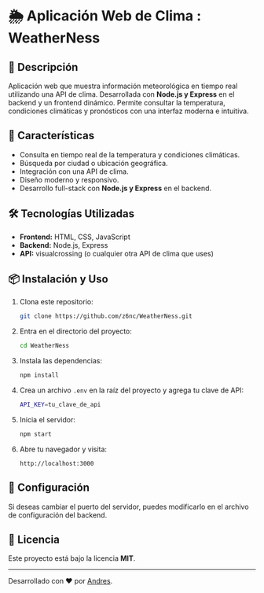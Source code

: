 # 🌦 Aplicación Web de Clima : WeatherNess

## 📌 Descripción
Aplicación web que muestra información meteorológica en tiempo real utilizando una API de clima. Desarrollada con **Node.js y Express** en el backend y un frontend dinámico. Permite consultar la temperatura, condiciones climáticas y pronósticos con una interfaz moderna e intuitiva.

## 🚀 Características
- Consulta en tiempo real de la temperatura y condiciones climáticas.
- Búsqueda por ciudad o ubicación geográfica.
- Integración con una API de clima.
- Diseño moderno y responsivo.
- Desarrollo full-stack con **Node.js y Express** en el backend.

## 🛠 Tecnologías Utilizadas
- **Frontend:** HTML, CSS, JavaScript
- **Backend:** Node.js, Express
- **API:** visualcrossing (o cualquier otra API de clima que uses)

## 📦 Instalación y Uso
1. Clona este repositorio:
   ```sh
   git clone https://github.com/z6nc/WeatherNess.git
   ```
2. Entra en el directorio del proyecto:
   ```sh
   cd WeatherNess
   ```
3. Instala las dependencias:
   ```sh
   npm install
   ```
4. Crea un archivo `.env` en la raíz del proyecto y agrega tu clave de API:
   ```sh
   API_KEY=tu_clave_de_api
   ```
5. Inicia el servidor:
   ```sh
   npm start
   ```
6. Abre tu navegador y visita:
   ```
   http://localhost:3000
   ```

## 📌 Configuración
Si deseas cambiar el puerto del servidor, puedes modificarlo en el archivo de configuración del backend.


## 📜 Licencia
Este proyecto está bajo la licencia **MIT**.

---
Desarrollado con ❤️ por [Andres](https://github.com/z6nc).

